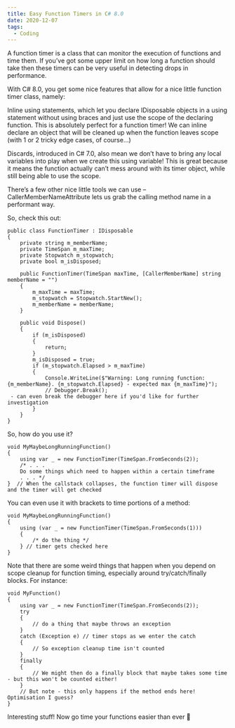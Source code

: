 ```yaml
---
title: Easy Function Timers in C# 8.0
date: 2020-12-07
tags:
  - Coding
---
```


A function timer is a class that can monitor the execution of functions and time them. If you’ve got some upper limit on how long a function should take then these timers can be very useful in detecting drops in performance.

With C# 8.0, you get some nice features that allow for a nice little function timer class, namely:

Inline using statements, which let you declare IDisposable objects in a using statement without using braces and just use the scope of the declaring function. This is absolutely perfect for a function timer! We can inline declare an object that will be cleaned up when the function leaves scope (with 1 or 2 tricky edge cases, of course…)

Discards, introduced in C# 7.0, also mean we don’t have to bring any local variables into play when we create this using variable! This is great because it means the function actually can’t mess around with its timer object, while still being able to use the scope.

There’s a few other nice little tools we can use – CallerMemberNameAttribute lets us grab the calling method name in a performant way.

So, check this out:

```
public class FunctionTimer : IDisposable
{
	private string m_memberName;
	private TimeSpan m_maxTime;
	private Stopwatch m_stopwatch;
	private bool m_isDisposed;

	public FunctionTimer(TimeSpan maxTime, [CallerMemberName] string memberName = "")
	{
		m_maxTime = maxTime;
		m_stopwatch = Stopwatch.StartNew();
		m_memberName = memberName;
	}

	public void Dispose()
	{
		if (m_isDisposed)
		{
			return;
		}
		m_isDisposed = true;
		if (m_stopwatch.Elapsed > m_maxTime)
		{
			Console.WriteLine($"Warning: Long running function: {m_memberName}. {m_stopwatch.Elapsed} - expected max {m_maxTime}");
			// Debugger.Break();
 - can even break the debugger here if you'd like for further investigation
		}
	}
}
```

So, how do you use it?

```
void MyMaybeLongRunningFunction()
{
    using var _ = new FunctionTimer(TimeSpan.FromSeconds(2));
    /* . . .
    Do some things which need to happen within a certain timeframe
    . . . */
}  // When the callstack collapses, the function timer will dispose and the timer will get checked
```

You can even use it with brackets to time portions of a method:

```
void MyMaybeLongRunningFunction()
{
    using (var _ = new FunctionTimer(TimeSpan.FromSeconds(1)))
    {
        /* do the thing */
    } // timer gets checked here
}
```

Note that there are some weird things that happen when you depend on scope cleanup for function timing, especially around try/catch/finally blocks. For instance:

```
void MyFunction()
{
	using var _ = new FunctionTimer(TimeSpan.FromSeconds(2));
	try
	{
		// do a thing that maybe throws an exception
	}
	catch (Exception e)	// timer stops as we enter the catch
	{
		// So exception cleanup time isn't counted
	}
	finally
	{
		// We might then do a finally block that maybe takes some time - but this won't be counted either!
	}
	// But note - this only happens if the method ends here! Optimisation I guess?
}
```

Interesting stuff! Now go time your functions easier than ever 🙂